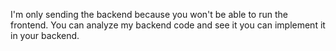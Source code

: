 I'm only sending the backend because you won't be able to run the frontend. You can analyze my backend code and see it you can implement it in your backend.
